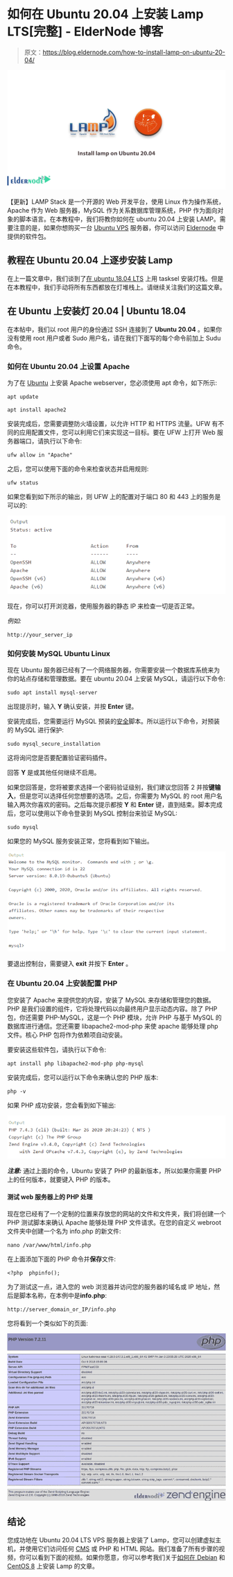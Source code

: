 # 如何在 Ubuntu 20.04 上安装 Lamp LTS[完整] - ElderNode 博客

> 原文：<https://blog.eldernode.com/how-to-install-lamp-on-ubuntu-20-04/>

![How to install lamp on Ubuntu 20.04](img/ebc5ab733cf59e6ddfa9a484c186b616.png)

【更新】LAMP Stack 是一个开源的 Web 开发平台，使用 Linux 作为操作系统，Apache 作为 Web 服务器，MySQL 作为关系数据库管理系统，PHP 作为面向对象的脚本语言。在本教程中，我们将教你如何在 ubuntu 20.04 上安装 LAMP。需要注意的是，如果你想购买一台 [Ubuntu VPS](https://eldernode.com/ubuntu-vps/) 服务器，你可以访问 [Eldernode](https://eldernode.com/) 中提供的软件包。

## **教程在 Ubuntu 20.04 上逐步安装 Lamp**

在上一篇文章中，我们谈到了[在 ubuntu 18.04 LTS](https://blog.eldernode.com/install-lamp-stack-on-ubuntu-18-04-quick-start/) 上用 tasksel 安装灯栈。但是在本教程中，我们手动将所有东西都放在灯堆栈上。请继续关注我们的这篇文章。

## **在 Ubuntu 上安装灯 20.04 | Ubuntu 18.04**

在本帖中，我们以 root 用户的身份通过 SSH 连接到了 **Ubuntu 20.04** 。如果你没有使用 root 用户或者 Sudo 用户名，请在我们下面写的每个命令前加上 Sudu 命令。

### **如何在 Ubuntu 20.04 上设置 Apache**

为了在 [Ubuntu](https://blog.eldernode.com/tag/ubuntu/) 上安装 Apache webserver，您必须使用 apt 命令，如下所示:

```
apt update
```

```
apt install apache2
```

安装完成后，您需要调整防火墙设置，以允许 HTTP 和 HTTPS 流量。UFW 有不同的应用配置文件，您可以利用它们来实现这一目标。要在 UFW 上打开 Web 服务器端口，请执行以下命令:

```
ufw allow in "Apache"
```

之后，您可以使用下面的命令来检查状态并启用规则:

```
ufw status
```

如果您看到如下所示的输出，则 UFW 上的配置对于端口 80 和 443 上的服务是可以的:

![install lamp on ubuntu 20.04](img/d2692d71dcd83c0937317157b507c78e.png)

现在，你可以打开浏览器，使用服务器的静态 IP 来检查一切是否正常。

*例如:*

```
http://your_server_ip 
```

### **如何安装 MySQL Ubuntu Linux**

现在 Ubuntu 服务器已经有了一个网络服务器，你需要安装一个数据库系统来为你的站点存储和管理数据。要在 ubuntu 20.04 上安装 MySQL，请运行以下命令:

```
sudo apt install mysql-server
```

出现提示时，输入 **Y** 确认安装，并按 **Enter** 键。

安装完成后，您需要运行 MySQL 预装的[安全](https://blog.eldernode.com/tag/security/)脚本。所以运行以下命令，对预装的 MySQL 进行保护:

```
sudo mysql_secure_installation
```

这将询问您是否要配置验证密码插件。

回答 **Y** 是或其他任何继续不启用。

如果您回答是，您将被要求选择一个密码验证级别，我们建议您回答 2 并按**键输入**，但是您可以选择任何您想要的选项。之后，你需要为 MySQL 的 root 用户名输入两次你喜欢的密码。之后每次提示都按 **Y** 和 **Enter** 键，直到结束。脚本完成后，您可以使用以下命令登录到 MySQL 控制台来验证 MySQL:

```
sudo mysql
```

如果您的 MySQL 服务安装正常，您将看到如下输出。

![Install MySQL Ubuntu 20.04 LTS](img/3b281a3224e07b23eba16d190ac0f3ef.png)

要退出控制台，需要键入 **exit** 并按下 **Enter** 。

### **在 Ubuntu 20.04 上安装配置 PHP**

您安装了 Apache 来提供您的内容，安装了 MySQL 来存储和管理您的数据。PHP 是我们设置的组件，它将处理代码以向最终用户显示动态内容。除了 PHP 包，你还需要 PHP-MySQL，这是一个 PHP 模块，允许 PHP 与基于 MySQL 的数据库进行通信。您还需要 libapache2-mod-php 来使 apache 能够处理 php 文件。核心 PHP 包将作为依赖项自动安装。

要安装这些软件包，请执行以下命令:

```
apt install php libapache2-mod-php php-mysql
```

安装完成后，您可以运行以下命令来确认您的 PHP 版本:

```
php -v
```

如果 PHP 成功安装，您会看到如下输出:

![How to Install PHP on Ubuntu 20.04](img/aea05f4038889d5f402652f9e7751b94.png)

***注意:*** 通过上面的命令，Ubuntu 安装了 PHP 的最新版本，所以如果你需要 PHP 上的任何版本，就要键入 PHP 的版本。

#### **测试 web 服务器上的 PHP 处理**

现在您已经有了一个定制的位置来存放您的网站的文件和文件夹，我们将创建一个 PHP 测试脚本来确认 Apache 能够处理 PHP 文件请求。在您的自定义 webroot 文件夹中创建一个名为 info.php 的新文件:

```
nano /var/www/html/info.php
```

在上面添加下面的 PHP 命令并**保存**文件:

```
<?php  phpinfo();
```

为了测试这一点，进入您的 web 浏览器并访问您的服务器的域名或 IP 地址，然后是脚本名称，在本例中是**info.php**:

```
http://server_domain_or_IP/info.php
```

您将看到一个类似如下的页面:

![php info Lamp stack](img/5d577fb935c853097a6bfcb7622a526f.png)

## 结论

您成功地在 Ubuntu 20.04 LTS VPS 服务器上安装了 Lamp，您可以创建虚拟主机，并使用它们访问任何 [CMS](https://blog.eldernode.com/tag/wordpress/) 或 PHP 和 HTML 网站。我们准备了所有步骤的视频，你可以看到下面的视频。如果你愿意，你可以参考我们关于[如何在 Debian](https://blog.eldernode.com/install-lamp-debian-10/) 和 [CentOS 8](https://blog.eldernode.com/install-lamp-stack-on-centos-8/) 上安装 Lamp 的文章。